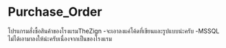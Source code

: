 # Purchase_Order
โปรแกรมสั่งซื้อสินค้าของโรงแรมTheZign
-จะเอาลงแค่โค้ดที่เขียนและรูปแบบน่ะครับ
-MSSQL ไม่ได้เอามาลงให้น่ะครับเนื่องจากเป็นของโรงแรม 
